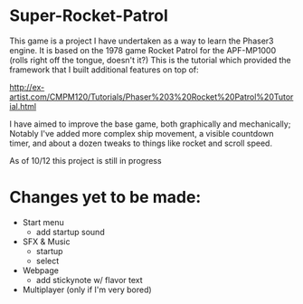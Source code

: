 # Super-Rocket-Patrol

This game is a project I have undertaken as a way to 
learn the Phaser3 engine. It is based on the 1978 game 
Rocket Patrol for the APF-MP1000 (rolls right off the 
tongue, doesn't it?) This is the tutorial which provided
the framework that I built additional features on top of:

http://ex-artist.com/CMPM120/Tutorials/Phaser%203%20Rocket%20Patrol%20Tutorial.html

I have aimed to improve the base game, both graphically 
and mechanically; Notably I've added more complex ship 
movement, a visible countdown timer, and about a dozen
tweaks to things like rocket and scroll speed.

As of 10/12 this project is still in progress

# Changes yet to be made:
- Start menu
  - add startup sound
- SFX & Music
  - startup
  - select
- Webpage
  - add stickynote w/ flavor text
- Multiplayer (only if I'm very bored)
